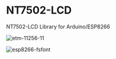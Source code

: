 # NT7502-LCD

NT7502-LCD Library for Arduino/ESP8266


![etm-11256-11](https://cloud.githubusercontent.com/assets/6020549/23607358/016b7cce-02a8-11e7-8913-614b613fb756.JPG)


![esp8266-fsfont](https://cloud.githubusercontent.com/assets/6020549/23607616/d8533c7c-02a8-11e7-964a-aae84634d153.JPG)


